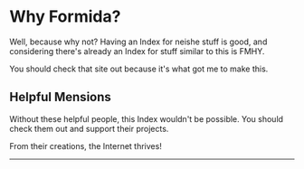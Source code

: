 # Why Formida?

Well, because why not? Having an Index for neishe stuff is good, and considering there's already an Index for stuff similar to this is FMHY.

You should check that site out because it's what got me to make this.

## Helpful Mensions

Without these helpful people, this Index wouldn't be possible. You should check them out and support their projects.

From their creations, the Internet thrives!

---
